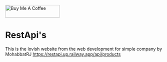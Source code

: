 <a href="https://www.buymeacoffee.com/mohabbatrj" target="_blank"><img src="https://cdn.buymeacoffee.com/buttons/default-orange.png" alt="Buy Me A Coffee" height="41" width="174"></a>

# RestApi's
This is the lovish website from the web development for simple company by MohabbatRJ
https://restapi.up.railway.app/api/products

 
 
